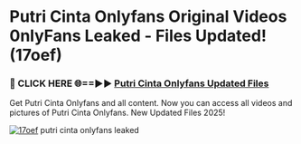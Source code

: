 # Putri Cinta Onlyfans Original Videos 0nlyFans Leaked - Files Updated! (17oef)

<h3>🔴 CLICK HERE 🌐==►► <a href="https://tinyurl.com/2jnfzry5" rel="nofollow">Putri Cinta Onlyfans Updated Files</a></h3>

Get Putri Cinta Onlyfans and all content. Now you can access all videos and pictures of Putri Cinta Onlyfans. New Updated Files 2025!

[![17oef](https://i.imgur.com/GyGTBgg.gif)](https://tinyurl.com/2jnfzry5)
putri cinta onlyfans leaked
